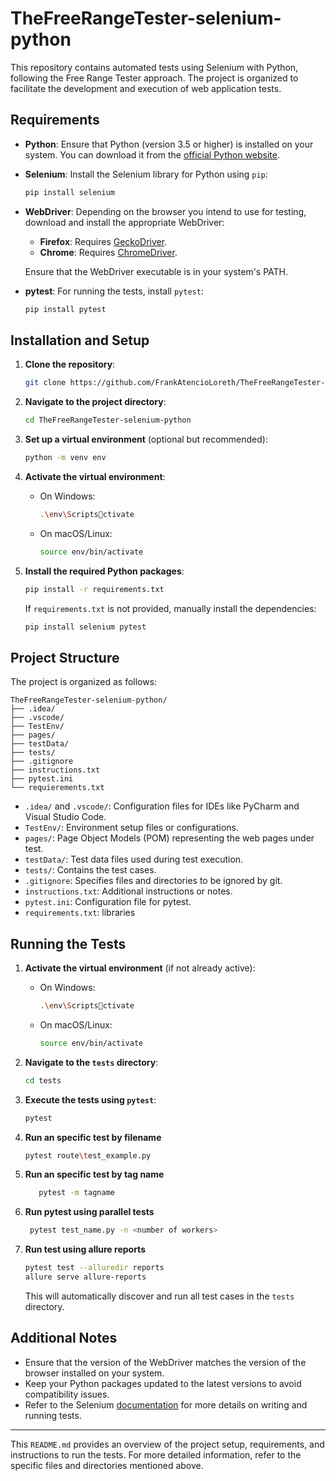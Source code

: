 # TheFreeRangeTester-selenium-python

This repository contains automated tests using Selenium with Python, following the Free Range Tester approach. The project is organized to facilitate the development and execution of web application tests.

## Requirements

- **Python**: Ensure that Python (version 3.5 or higher) is installed on your system. You can download it from the [official Python website](https://www.python.org/downloads/).

- **Selenium**: Install the Selenium library for Python using `pip`:

  ```bash
  pip install selenium
  ```

- **WebDriver**: Depending on the browser you intend to use for testing, download and install the appropriate WebDriver:

  - **Firefox**: Requires [GeckoDriver](https://github.com/mozilla/geckodriver/releases).
  - **Chrome**: Requires [ChromeDriver](https://sites.google.com/a/chromium.org/chromedriver/downloads).

  Ensure that the WebDriver executable is in your system's PATH.

- **pytest**: For running the tests, install `pytest`:

  ```bash
  pip install pytest
  ```

## Installation and Setup

1. **Clone the repository**:

   ```bash
   git clone https://github.com/FrankAtencioLoreth/TheFreeRangeTester-selenium-python.git
   ```

2. **Navigate to the project directory**:

   ```bash
   cd TheFreeRangeTester-selenium-python
   ```

3. **Set up a virtual environment** (optional but recommended):

   ```bash
   python -m venv env
   ```

4. **Activate the virtual environment**:

   - On Windows:

     ```bash
     .\env\Scriptsctivate
     ```

   - On macOS/Linux:

     ```bash
     source env/bin/activate
     ```

5. **Install the required Python packages**:

   ```bash
   pip install -r requirements.txt
   ```

   If `requirements.txt` is not provided, manually install the dependencies:

   ```bash
   pip install selenium pytest
   ```

## Project Structure

The project is organized as follows:

```
TheFreeRangeTester-selenium-python/
├── .idea/
├── .vscode/
├── TestEnv/
├── pages/
├── testData/
├── tests/
├── .gitignore
├── instructions.txt
├── pytest.ini
└── requierements.txt

```

- `.idea/` and `.vscode/`: Configuration files for IDEs like PyCharm and Visual Studio Code.
- `TestEnv/`: Environment setup files or configurations.
- `pages/`: Page Object Models (POM) representing the web pages under test.
- `testData/`: Test data files used during test execution.
- `tests/`: Contains the test cases.
- `.gitignore`: Specifies files and directories to be ignored by git.
- `instructions.txt`: Additional instructions or notes.
- `pytest.ini`: Configuration file for pytest.
- `requirements.txt`: libraries

## Running the Tests

1. **Activate the virtual environment** (if not already active):

   - On Windows:

     ```bash
     .\env\Scriptsctivate
     ```

   - On macOS/Linux:

     ```bash
     source env/bin/activate
     ```

2. **Navigate to the `tests` directory**:

   ```bash
   cd tests
   ```

3. **Execute the tests using `pytest`**:

   ```bash
   pytest
   ```
4. **Run an specific test by filename**
   ```bash 
   pytest route\test_example.py
   ```
5. **Run an specific test by tag name**
    
    ```bash
       pytest -m tagname
    ```
6. **Run pytest using parallel tests**
   ```bash
    pytest test_name.py -n <number of workers>
   ```
7. **Run test using allure reports**
    ```bash
    pytest test --alluredir reports
    allure serve allure-reports
   ```

   This will automatically discover and run all test cases in the `tests` directory.

## Additional Notes

- Ensure that the version of the WebDriver matches the version of the browser installed on your system.
- Keep your Python packages updated to the latest versions to avoid compatibility issues.
- Refer to the Selenium [documentation](https://www.selenium.dev/documentation/en/) for more details on writing and running tests.

---

This `README.md` provides an overview of the project setup, requirements, and instructions to run the tests. For more detailed information, refer to the specific files and directories mentioned above.
